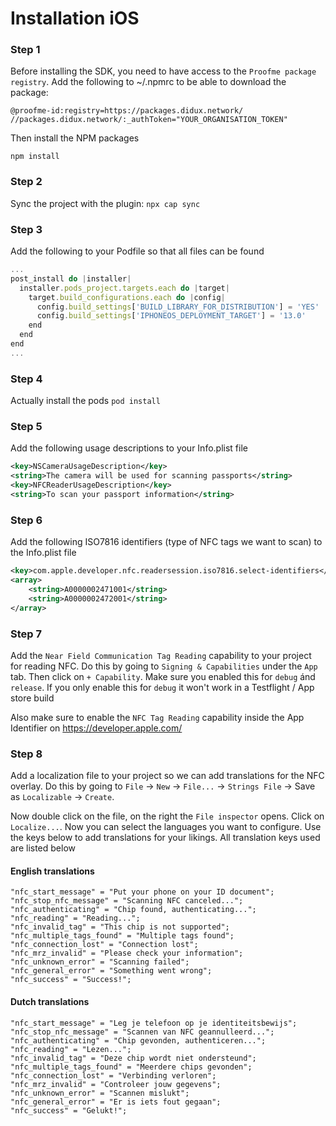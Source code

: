 # Installation iOS

### Step 1
Before installing the SDK, you need to have access to the `Proofme package registry`. 
Add the following to ~/.npmrc to be able to download the package:
```
@proofme-id:registry=https://packages.didux.network/
//packages.didux.network/:_authToken="YOUR_ORGANISATION_TOKEN"
```

Then install the NPM packages
```
npm install
```

### Step 2
Sync the project with the plugin: `npx cap sync`

### Step 3
Add the following to your Podfile so that all files can be found
```javascript
...
post_install do |installer|
  installer.pods_project.targets.each do |target|
    target.build_configurations.each do |config|
      config.build_settings['BUILD_LIBRARY_FOR_DISTRIBUTION'] = 'YES'
      config.build_settings['IPHONEOS_DEPLOYMENT_TARGET'] = '13.0'
    end
  end
end
...
```

### Step 4
Actually install the pods `pod install`

### Step 5
Add the following usage descriptions to your Info.plist file

```xml
<key>NSCameraUsageDescription</key>
<string>The camera will be used for scanning passports</string>
<key>NFCReaderUsageDescription</key>
<string>To scan your passport information</string>
```

### Step 6
Add the following ISO7816 identifiers (type of NFC tags we want to scan) to the Info.plist file
```xml
<key>com.apple.developer.nfc.readersession.iso7816.select-identifiers</key>
<array>
    <string>A0000002471001</string>
    <string>A0000002472001</string>
</array>
```

### Step 7
Add the `Near Field Communication Tag Reading` capability to your project for reading NFC. Do this by going to `Signing & Capabilities` under the `App` tab. Then click on `+ Capability`. Make sure you enabled this for `debug` ánd `release`. If you only enable this for `debug` it won't work in a Testflight / App store build

Also make sure to enable the `NFC Tag Reading` capability inside the App Identifier on https://developer.apple.com/

### Step 8
Add a localization file to your project so we can add translations for the NFC overlay. Do this by going to `File` -> `New` -> `File...` -> `Strings File` -> Save as `Localizable` -> `Create`.

Now double click on the file, on the right the `File inspector` opens. Click on `Localize...`. Now you can select the languages you want to configure. Use the keys below to add translations for your likings. All translation keys used are listed below

#### English translations
```english
"nfc_start_message" = "Put your phone on your ID document";
"nfc_stop_nfc_message" = "Scanning NFC canceled...";
"nfc_authenticating" = "Chip found, authenticating...";
"nfc_reading" = "Reading...";
"nfc_invalid_tag" = "This chip is not supported";
"nfc_multiple_tags_found" = "Multiple tags found";
"nfc_connection_lost" = "Connection lost";
"nfc_mrz_invalid" = "Please check your information";
"nfc_unknown_error" = "Scanning failed";
"nfc_general_error" = "Something went wrong";
"nfc_success" = "Success!";
```

#### Dutch translations
```dutch
"nfc_start_message" = "Leg je telefoon op je identiteitsbewijs";
"nfc_stop_nfc_message" = "Scannen van NFC geannulleerd...";
"nfc_authenticating" = "Chip gevonden, authenticeren...";
"nfc_reading" = "Lezen...";
"nfc_invalid_tag" = "Deze chip wordt niet ondersteund";
"nfc_multiple_tags_found" = "Meerdere chips gevonden";
"nfc_connection_lost" = "Verbinding verloren";
"nfc_mrz_invalid" = "Controleer jouw gegevens";
"nfc_unknown_error" = "Scannen mislukt";
"nfc_general_error" = "Er is iets fout gegaan";
"nfc_success" = "Gelukt!";
```

